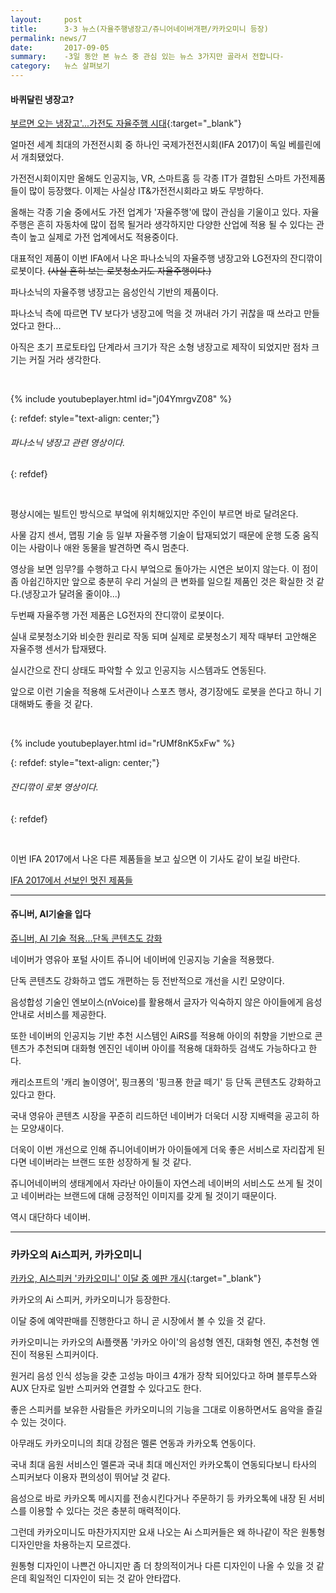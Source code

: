 ```yaml
---
layout:     post
title:      3·3 뉴스(자율주행냉장고/쥬니어네이버개편/카카오미니 등장)
permalink: news/7
date:       2017-09-05
summary:    -3일 동안 본 뉴스 중 관심 있는 뉴스 3가지만 골라서 전합니다-
category: 	뉴스 살펴보기
---
```



#### 바퀴달린 냉장고?

[부르면 오는 냉장고'...가전도 자율주행 시대](http://www.zdnet.co.kr/news/news_view.asp?artice_id=20170903115230){:target="_blank"}

얼마전 세계 최대의 가전전시회 중 하나인 국제가전전시회(IFA 2017)이 독일 베를린에서 개최됐었다. 

가전전시회이지만 올해도 인공지능, VR, 스마트홈 등 각종 IT가 결합된  스마트 가전제품들이 많이 등장했다. 이제는 사실상 IT&가전전시회라고 봐도 무방하다.

올해는 각종 기술 중에서도 가전 업계가 '자율주행'에 많이 관심을 기울이고 있다. 자율주행은 흔히 자동차에 많이 접목 될거라 생각하지만 다양한 산업에 적용 될 수 있다는 관측이 높고 실제로 가전 업계에서도 적용중이다. 

대표적인 제품이 이번 IFA에서 나온 파나소닉의 자율주행 냉장고와 LG전자의 잔디깎이 로봇이다. ~~(사실 흔히 보는 로봇청소기도 자율주행이다.)~~


파나소닉의 자율주행 냉장고는 음성인식 기반의 제품이다. 

파나소닉 측에 따르면 TV 보다가 냉장고에 먹을 것 꺼내러 가기 귀찮을 때 쓰라고 만들었다고 한다...

아직은 초기 프로토타입 단계라서 크기가 작은 소형 냉장고로 제작이 되었지만 점차 크기는 커질 거라 생각한다.

<br>

{% include youtubeplayer.html id="j04YmrgvZ08" %}


{: refdef: style="text-align: center;"}
###### _파나소닉 냉장고 관련 영상이다._
{: refdef}

<br>

평상시에는 빌트인 방식으로 부엌에 위치해있지만 주인이 부르면 바로 달려온다.

사물 감지 센서, 맵핑 기술 등 일부 자율주행 기술이 탑재되었기 때문에 운행 도중 움직이는 사람이나 애완 동물을 발견하면 즉시 멈춘다.

영상을 보면 임무?를 수행하고 다시 부엌으로 돌아가는 시연은 보이지 않는다. 이 점이 좀 아쉽긴하지만 앞으로 충분히 우리 거실의 큰 변화를 일으킬 제품인 것은 확실한 것 같다.(냉장고가 달려올 줄이야...) 

두번째 자율주행 가전 제품은 LG전자의 잔디깎이 로봇이다. 

실내 로봇청소기와 비슷한 원리로 작동 되며 실제로 로봇청소기 제작 때부터 고안해온 자율주행 센서가 탑재됐다.

실시간으로 잔디 상태도 파악할 수 있고 인공지능 시스템과도 연동된다. 

앞으로 이런 기술을 적용해 도서관이나 스포츠 행사, 경기장에도 로봇을 쓴다고 하니 기대해봐도 좋을 것 같다.

<br>

{% include youtubeplayer.html id="rUMf8nK5xFw" %}


{: refdef: style="text-align: center;"}
###### _잔디깎이 로봇 영상이다._
{: refdef}

<br>

이번 IFA 2017에서 나온 다른 제품들을 보고 싶으면 이 기사도 같이 보길 바란다.

[IFA 2017에서 선보인 멋진 제품들](http://www.zdnet.co.kr/news/news_view.asp?artice_id=20170904105333&type=det&re=)

- - -


#### 쥬니버, AI기술을 입다

 [쥬니버, AI 기술 적용...단독 콘텐츠도 강화](http://www.zdnet.co.kr/news/news_view.asp?artice_id=20170905111613&type=det&re=)


 네이버가 영유아 포털 사이트 쥬니어 네이버에 인공지능 기술을 적용했다. 

 단독 콘텐츠도 강화하고 앱도 개편하는 등 전반적으로 개선을 시킨 모양이다.

 음성합성 기술인 엔보이스(nVoice)를 활용해서 글자가 익숙하지 않은 아이들에게 음성안내로 서비스를 제공한다.

 또한 네이버의 인공지능 기반 추천 시스템인 AiRS를 적용해
 아이의 취향을 기반으로 콘텐츠가 추천되며 대화형 엔진인 네이버 아이를 적용해 대화하듯 검색도 가능하다고 한다.

캐리소프트의 '캐리 놀이영어', 핑크퐁의 '핑크퐁 한글 떼기' 등 단독 콘텐츠도 강화하고 있다고 한다.

국내 영유아 콘텐츠 시장을 꾸준히 리드하던 네이버가 더욱더 시장 지배력을 공고히 하는 모양새이다. 

더욱이 이번 개선으로 인해 쥬니어네이버가 아이들에게 더욱 좋은 서비스로 자리잡게 된다면 네이버라는 브랜드 또한 성장하게 될 것 같다.

쥬니어네이버의 생태계에서 자라난 아이들이 자연스레 네이버의 서비스도 쓰게 될 것이고 네이버라는 브랜드에 대해 긍정적인 이미지를 갖게 될 것이기 때문이다.

역시 대단하다 네이버.


- - -

### 카카오의 Ai스피커, 카카오미니

[카카오, AI스피커 '카카오미니' 이달 중 예판 개시](http://www.fnnews.com/news/201709051026390332){:target="_blank"}

카카오의 Ai 스피커, 카카오미니가 등장한다. 

이달 중에 예약판매를 진행한다고 하니 곧 시장에서 볼 수 있을 것 같다.

카카오미니는 카카오의 Ai플랫폼 '카카오 아이'의 음성형 엔진, 대화형 엔진, 추천형 엔진이 적용된 스피커이다.

원거리 음성 인식 성능을 갖춘 고성능 마이크 4개가 장착 되어있다고 하며 블루투스와 AUX 단자로 일반 스피커와 연결할 수 있다고도 한다. 

좋은 스피커를 보유한 사람들은 카카오미니의 기능을 그대로 이용하면서도 음악을 즐길 수 있는 것이다.

아무래도 카카오미니의 최대 강점은 멜론 연동과 카카오톡 연동이다.

국내 최대 음원 서비스인 멜론과 국내 최대 메신저인 카카오톡이 연동되다보니 타사의 스피커보다 이용자 편의성이 뛰어날 것 같다.

음성으로 바로 카카오톡 메시지를 전송시킨다거나 주문하기 등 카카오톡에 내장 된 서비스를 이용할 수 있다는 것은 충분히 매력적이다.

그런데 카카오미니도 마찬가지지만 요새 나오는 Ai 스피커들은 왜 하나같이 작은 원통형 디자인만을 차용하는지 모르겠다.

원통형 디자인이 나쁜건 아니지만 좀 더 창의적이거나 다른 디자인이 나올 수 있을 것 같은데 획일적인 디자인이 되는 것 같아 안타깝다.